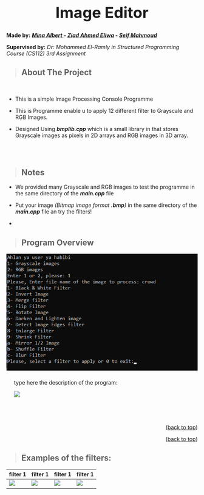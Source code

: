 
<div>
  <h1 style = "text-align:center; font-size:40px; font-weight:bold"> Image Editor </h1>
</div>


**Made by:** ***[Mina Albert ](https://github.com/minaalbert33) - [Ziad Ahmed Eliwa](https://github.com/ziadliwa001) - [Seif Mahmoud](https://github.com/seif-hoppas)***

**Supervised by:** <span style = "font-style: italic">Dr: Mohammed El-Ramly in Structured Programming Course (CS112) 3rd Assignment</span>
 
<!-- ABOUT THE PROJECT -->
> ## About The Project
<br/>

* This is a simple Image Processing Console Programme
* This is Programme enable u to apply 12 different filter to Grayscale and RGB Images.
  
* Designed Using ***bmplib.cpp*** which is a small library in that stores Grayscale images as pixels in 2D arrays and RGB images in 3D array. 
<br/>
<br/>

<!-- NOTES -->
>## Notes

* We provided many Grayscale and RGB images to test the programme in the same directory of the ***main.cpp*** file

* Put your image *(Bitmap image format **.bmp**)* in the same directory of the ***main.cpp*** file an try the filters!

* 


> ## Program Overview

<img src="screen.png" alt="Alt text" title="Optional title">
<div style = "margin:20px">
<p style>type here the description of the program:</p>

<img src="link"></img>
</div>

<br/>
<br/>




<p align="right">(<a href="#top">back to top</a>)</p>

<p align="right">(<a href="#top">back to top</a>)</p>



> ## Examples of the filters:
|  filter 1 | filter 1 | filter 1 | filter 1 |
| ----------- |        ------- | ------------- |  ------------------ |
 | <img src="link"></img>  | <img src="link"></img> | <img src="link"></img> | <img src="link"></img> |


